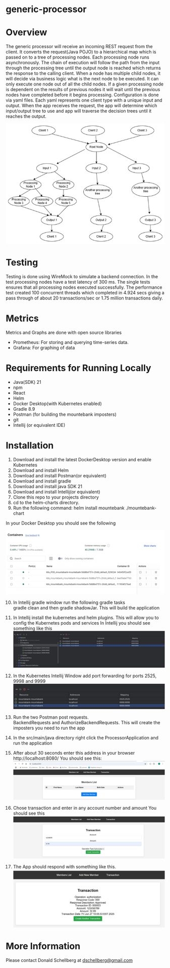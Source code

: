 # generic-processor

# Overview
The generic processor will receive an incoming REST request from the client. It converts the
request(Java POJO) to a hierarchical map which is passed on to a tree of processing nodes.
Each processing node runs asynchronously. The chain of execution will follow the path from the
input through the processing tree until the output node is reached which returns the response to
the calling client. When a node has multiple child nodes, it will decide via business logic what is
the next node to be executed. It can only execute one node out of all the child nodes. If a given
processing node is dependent on the results of previous nodes it will wait until the previous
nodes have completed before it begins processing.
Configuration is done via yaml files. Each yaml represents one client type with a unique input
and output. When the app receives the request, the app will determine which input/output tree
to use and app will traverse the decision trees until it reaches the output.

![Diagram](images/GenericProcessor.jpg)

# Testing
Testing is done using WireMock to simulate a backend connection. In the test processing nodes
have a test latency of 300 ms. The single tests ensures that all processing nodes executed
successfully. The performance test created 100 concurrent threads which completed in 4.924
secs giving a pass through of about 20 transactions/sec or 1.75 million transactions daily.

# Metrics
Metrics and Graphs are done with open source libraries
- Prometheus: For storing and querying time-series data.
- Grafana: For graphing of data

# Requirements for Running Locally
- Java(SDK) 21
- npm
- React
- Helm
- Docker Desktop(with Kubernetes enabled)
- Gradle 8.9
- Postman (for building the mountebank imposters)
- git
- Intellij (or equivalent IDE)

# Installation 

1. Download and install the latest DockerDesktop version and enable Kubernetes
2. Download and install Helm
3. Download and install Postman(or equivalent)
4. Download and install gradle
5. Download and install java SDK 21
6. Download and install Intellij(or equivalent)
7. Clone this repo to your projects directory
8. cd to the helm-charts directory.  
9. Run the following command: helm install mountebank ./mountebank-chart

In your Docker Desktop you should see the following

![](images/docker-desktop.jpg)

10. In Intellij gradle window run the following gradle tasks  
    gradle clean and then gradle shadowJar.  This will build the application
11. In Intellij install the kubernetes and helm plugins.  This will allow you to 
    config the Kubernetes pods and services
    In Intellij you should see something like this
    ![](images/kubernetes_window.jpg)
12. In the Kubernetes Intellij Window add port forwarding for ports 2525, 9998 and 9999
    ![](images/port_forwarding.jpg)
13. Run the two Postman post requests.  
    BackendRequests and AuthorizeBackendRequests.
    This will create the imposters you need to run the app

13. In the src/main/java directory right click the ProcessorApplication and
    run the application
14. After about 30 seconds enter this address in your browser
    http://localhost:8080/
    You should see this:
    ![](images/frontend.jpg)
15. Chose transaction and enter in any account number and amount
    You should see this
    ![](images/transaction.jpg)
16. The App should respond with something like this.
    ![](images\transaction_response.jpg)

# More Information
Please contact Donald Schellberg at dschellberg@gmail.com
    
